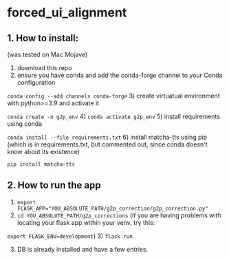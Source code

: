 # forced_ui_alignment


## 1. How to install: ##
  (was tested on Mac Mojave)

  1) download this repo
  2) ensure you have conda and add the conda-forge channel to your Conda configuration
     
`conda config --add channels conda-forge`
  3) create virtuatual environment with python>=3.9 and activate it
      
`conda create -n g2p_env`
  4) 
`conda activate g2p_env`
  5) install requirements using conda
     
`conda install --file requirements.txt`
  6) install matcha-tts using pip (which is in requirements.txt, but commented out, since
    conda doesn't know about its existence)
    
`pip install matcha-tts`
  
## 2. How to run the app ##
  
  1) `export FLASK_APP="YOU_ABSOLUTE_PATH/g2p_correction/g2p_correction.py"`
  2) `cd YOU_ABSOLUTE_PATH/g2p_corrections`
    (if you are having problems with locating your flask app within your venv,
    try this: 
    
`export FLASK_ENV=development`)
  3) 
`flask run `

3. DB is already installed and have a few entries.
  

